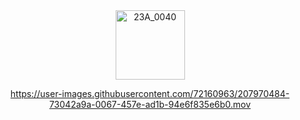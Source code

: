 
<div align="center">
<a href="https://romansokol.com" title="roman"><img src="https://romansokol.com/My project.png" height="111" alt="23A_0040"></a>
 

https://user-images.githubusercontent.com/72160963/207970484-73042a9a-0067-457e-ad1b-94e6f835e6b0.mov


 </div>
 
